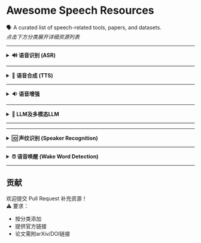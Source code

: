 # Awesome Speech Resources

🗣️ A curated list of speech-related tools, papers, and datasets.  
*点击下方分类展开详细资源列表*

---

<details>
<summary><b>🔊 语音识别 (ASR)</b></summary>

### 工具
| 名称 | 描述 | 链接 |
|------|------|------|
| Whisper | OpenAI 开源的多语言语音识别模型 | [GitHub](https://github.com/openai/whisper) |
| PaddleSpeech | 百度开源的语音识别工具包 | [GitHub](https://github.com/PaddlePaddle/PaddleSpeech) |
| awesome-whisper | whisper 的一些应用和优化 | [GitHub](https://github.com/sindresorhus/awesome-whisper) |
| Kaldi | 基于WFST的经典ASR工具包 | [官网](https://kaldi-asr.org/) |
| ESPnet | 端到端语音处理工具包 | [GitHub](https://github.com/espnet/espnet) |
| wenet | 新手中文语音识别工具包 | [GitHub](https://github.com/wenet-e2e/wenet) |
| funasr | 新手中文语音识别工具包 | [GitHub](https://github.com/modelscope/FunASR) |
| WeTextProcessor | 语音识别TN工具包 | [GitHub](https://github.com/wenet-e2e/WeTextProcessing) |
| NeMo | Nvidia端到端语音处理工具包 | [GitHub](https://github.com/NVIDIA/NeMo) |

### 数据集
| 名称 | 描述 | 链接 |
|------|------|------|
| LibriSpeech | 英文语音数据集 | [官网](http://www.openslr.org/12/) |
| AISHELL-1 | 中文语音数据集 | [官网](http://www.openslr.org/33/) |
| AISHELL-3 | 中文语音数据集 | [官网](http://www.openslr.org/68/) |
| voice_datasets |  open source voice and music datasets | [GitHub](https://github.com/jim-schwoebel/voice_datasets) |


### 论文
- **[Attention Is All You Need (2017)]**  
  Transformer 架构奠基性论文 [[arXiv](https://arxiv.org/abs/1706.03762)]
- **[Whisper (2022)]**  
  大规模弱监督语音识别 [[arXiv](https://arxiv.org/abs/2212.04356)]
- **[Efficient Streaming LLM for Speech Recognition (2025)]**
  Meta流式LLM 语音识别 [[arXiv](https://arxiv.org/abs/2410.03752)]
- **[Adapting Whisper for Streaming Speech Recognition via Two-Pass Decoding (2025)]**
  U2 whisper 流式语音识别 [[arXiv](https://www.arxiv.org/abs/2506.12154)]
- **[Adaptability of ASR Models on Low-Resource Language: A Comparative Study of Whisper and Wav2Vec-BERT on Bangla (2025)]**
  低资源语言 ASR 模型适应性研究：Whisper 与 Wav2Vec-BERT 在孟加拉语上的对比分析 [[arXiv](https://arxiv.org/pdf/2507.01931)]
- **[What do self-supervised speech models know about Dutch? Analyzing advantages of language-specific pre-training (2025)]**
  自监督语音模型对荷兰语语言信息的编码能力，以及语言特定预训练的优势 [[arXiv](https://arxiv.org/pdf/2506.00981v1.pdf)]
- **[BUT System for the MLC-SLM Challenge (2025)]**
  2025年Interspeech MLC-SLM 挑战赛论文 [[arXiv](https://arxiv.org/pdf/2506.13414v1.pdf)]
- **[Bi-directional Context-Enhanced Speech Large Language Models for Multilingual Conversational ASR (2025)]**
  Alibaba-NTU 2025年Interspeech MLC-SLM 挑战赛论文 [[arXiv](https://arxiv.org/pdf/2506.13396v1.pdf)]
- **[NTU Speechlab LLM-Based Multilingual ASR System for Interspeech MLC-SLM Challenge 2025]**
  NTU 2025年Interspeech MLC-SLM 挑战赛论文 [[arXiv](https://arxiv.org/pdf/2506.13339v1.pdf)]
- **[Seewo’s Submission to MLC-SLM: Lessons learned from Speech Reasoning Language Models (2025)]**
  Seewo 2025年Interspeech MLC-SLM 挑战赛论文,可验证奖励的强化学习 [[arXiv](https://arxiv.org/pdf/2506.13300v3.pdf)]
  
</details>

---

<details>
<summary><b>🎵 语音合成 (TTS)</b></summary>

### 工具
| 名称 | 描述 | 链接 |
|------|------|------|
| VITS | 基于VAE的端到端TTS模型 | [GitHub](https://github.com/jaywalnut310/vits) |
| Tacotron 2 | Google 神经TTS架构 | [GitHub](https://github.com/NVIDIA/tacotron2) |
| FastSpeech | 非自回归快速合成 | [GitHub](https://github.com/ming024/FastSpeech) |
| wetts | 中文TTS工具包 | [GitHub](https://github.com/wenet-e2e/wetts) |

### 论文
- **[VITS (2021)]**  
  对抗学习端到端TTS [[arXiv](https://arxiv.org/abs/2106.06103)]
- **[FastSpeech (2019)]**  
  非自回归快速合成 [[arXiv](https://arxiv.org/abs/1905.09263)]
- **[ZipVoice: Fast and High-Quality Zero-Shot Text-to-Speech with Flow Matching (2025)]**
  小米团队基于流匹配的零样本文本到语音 [[arXiv](https://arxiv.org/abs/2506.13053v2.pdf)]


</details>

---

<details>
<summary><b>🔉 语音增强</b></summary>

### 工具
| 名称 | 描述 | 链接 |
|------|------|------|
| Demucs | 语音/音乐分离工具 | [GitHub](https://github.com/facebookresearch/demucs) |
| RNNoise | 实时噪声抑制 | [GitHub](https://github.com/xiph/rnnoise) |

### 论文
- **[SEGAN (2017)]**  
  首个基于GAN的语音增强 [[arXiv](https://arxiv.org/abs/1703.09452)]

</details>

---

<details>
<summary><b>🤖 LLM及多模态LLM</b></summary>

### 工具
| 名称 | 描述 | 链接 |
|------|------|------|
| SpeechGPT | 支持语音交互的LLM | [GitHub](https://github.com/0nutation/SpeechGPT) |
| Step-Audio | 语音对话大模型 | [GitHub](https://github.com/stepfun-ai/Step-Audio) |

### 论文
- **[Step-Audio (2025)]**  
  Step-Audio Team 语音对话 [[arXiv](https://arxiv.org/abs/2502.11946)]

</details>

---

---

<details>
<summary><b>🆔 声纹识别 (Speaker Recognition)</b></summary>

### 工具
| 名称 | 描述 | 链接 |
|------|------|------|
| Resemblyzer | 基于神经网络的声纹特征提取 | [GitHub](https://github.com/resemble-ai/Resemblyzer) |
| PyAnnote | 说话人日志分析工具包 | [GitHub](https://github.com/pyannote/pyannote-audio) |
| ECAPA-TDNN | 当前最优声纹模型实现 | [GitHub](https://github.com/TaoRuijie/ECAPA-TDNN) |
| 3D-Speaker | 阿里的声纹工具包 | [GitHub](https://github.com/modelscope/3D-Speaker) |

### 论文
- **[ECAPA-TDNN (2020)]**  
  通道注意力机制改进的声纹模型 [[arXiv](https://arxiv.org/abs/2005.07143)]
- **[GE2E (2018)]**  
  谷歌端到端声纹识别 [[arXiv](https://arxiv.org/abs/1710.10467)]

</details>

---

<details>
<summary><b>⏰ 语音唤醒 (Wake Word Detection)</b></summary>

### 工具
| 名称 | 描述 | 链接 |
|------|------|------|
| Porcupine | 离线唤醒词引擎（支持自定义热词） | [GitHub](https://github.com/Picovoice/porcupine) |
| Snowboy | 轻量级唤醒词检测（已归档） | [GitHub](https://github.com/Kitt-AI/snowboy) |
| HeyFriender | 开源多语言唤醒词训练框架 | [GitHub](https://github.com/HeyFriender/heyfriender) |

### 论文
- **[Keyword Transformer (2021)]**  
  基于Transformer的唤醒词检测 [[arXiv](https://arxiv.org/abs/2104.00769)]
- **[MatchboxNet (2020)]**  
  端到端低延迟唤醒模型 [[arXiv](https://arxiv.org/abs/2004.03706)]

</details>

---
## 贡献
欢迎提交 Pull Request 补充资源！  
⚠️ 要求：  
- 按分类添加  
- 提供官方链接  
- 论文需附arXiv/DOI链接
